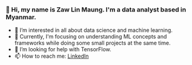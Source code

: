 ### 👋 Hi, my name is Zaw Lin Maung. I'm a data analyst based in Myanmar.
- 👀 I’m interested in all about data science and machine learning.
- 🌱 Currently, I'm focusing on understanding ML concepts and frameworks while doing some small projects at the same time.
- 💞️ I’m looking for help with TensorFlow.
- 📫 How to reach me: [LinkedIn](https://www.linkedin.com/in/zaw-lin-maung-264425197/) 
